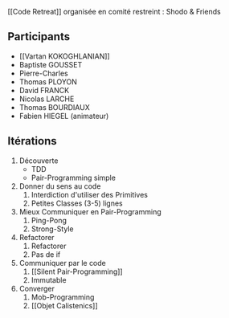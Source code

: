 [[Code Retreat]] organisée en comité restreint : Shodo & Friends

## Participants 

- [[Vartan KOKOGHLANIAN]]
- Baptiste GOUSSET
- Pierre-Charles
- Thomas PLOYON
- David FRANCK
- Nicolas LARCHE
- Thomas BOURDIAUX
- Fabien HIEGEL (animateur)

## Itérations

1. Découverte
	- TDD
	- Pair-Programming simple
2. Donner du sens au code
	1. Interdiction d'utiliser des Primitives
	2. Petites Classes (3-5) lignes
3. Mieux Communiquer en Pair-Programming
	1. Ping-Pong
	2. Strong-Style
4. Refactorer
	1. Refactorer
	2. Pas de if
5. Communiquer par le code
	1. [[Silent Pair-Programming]]
	2. Immutable
6. Converger
	1. Mob-Programming
	2. [[Objet Calistenics]]
 